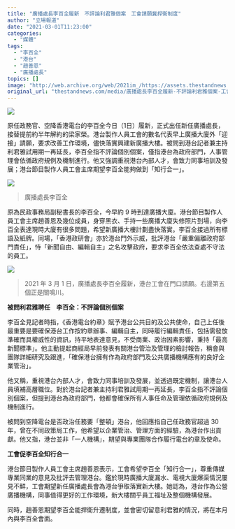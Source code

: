 ```yaml
---
title: "廣播處長李百全履新　不評論利君雅個案　工會請願冀捍衛制度"
author: "立場報道"
date: "2021-03-01T11:23:00"
categories:
  - "媒體"
tags:
  - "李百全"
  - "港台"
  - "趙善恩"
  - "廣播處長"
topics: []
image: "http://web.archive.org/web/2021im_/https://assets.thestandnews.com/media/photos/lee-02_Z4O49_aAilJsL.png"
original_url: "thestandnews.com/media/廣播處長李百全履新-不評論利君雅個案-工會請願冀捍衛制度"
---
```

![](http://web.archive.org/web/2021im_/https://assets.thestandnews.com/media/photos/lee-02_Z4O49_aAilJsL.png)

原任政務官、空降香港電台的李百全今日（1日）履新，正式出任新任廣播處長，接替提前約半年解約的梁家榮。港台製作人員工會的數名代表早上廣播大廈外「迎接」請願，要求改善工作環境，儘快落實興建新廣播大樓。被問到港台記者兼主持利君雅試用期一再延長，李百全指不評論個別個案，僅指港台為政府部門，人事管理會依循政府規例及機制進行。他又強調重視港台內部人才，會致力同事培訓及發展；港台節目製作人員工會主席期望李百全能夠做到「知行合一」。

![](http://web.archive.org/web/2021im_/https://assets.thestandnews.com/media/photos/154617583_10165158169750221_3643448333906923020_o_K2aJV_icLJvxm.jpg)
> 廣播處長李百全

原為民政事務局副秘書長的李百全，今早約 9 時到達廣播大廈。港台節目製作人員工會主席趙善恩及幾位成員，身穿黑衣、手持一些廣播大廈失修照片到場，向李百全表達現時大廈有很多問題，希望新廣播大樓計劃盡快落實。李百全接過所有標語及紙牌。同場，「香港政研會」亦於港台門外示威，批評港台「嚴重偏離政府部門責任」，恃「新聞自由、編輯自主」之名攻擊政府，要求李百全依法查處不守法的員工。

![](http://web.archive.org/web/2021im_/https://assets.thestandnews.com/media/photos/154620496_10165158169340221_4182985210860458678_o_mYncK_6HceivI.jpg)
> 2021 年 3 月 1 日，廣播處長李百全履新，港台工會在門口請願。右邊第五個正是關鳴川。

**被問利君雅聘任　李百全：不評論個別個案**

李百全見記者時指，《香港電台約章》賦予港台公共目的及公共使命，自己上任後最重要是要確保港台工作按約章辦事、編輯自主，同時履行編輯責任，包括需發放準確而具權威性的資訊，持平地表達意見，不受商業、政治因素影響，秉持「最高新聞標準」。他主動提起商經局早前發表有關港台管治及管理的檢討報告，稱會與團隊詳細研究及跟進，「確保港台擁有作為政府部門及公共廣播機構應有的良好企業管治」。

他又稱，重視港台內部人才，會致力同事培訓及發展，並透過既定機制，讓港台人員填補高層職位。對於港台記者兼主持利君雅試用期一再延長，李百全指不評論個別個案，但提到港台為政府部門，他都會確保所有人事任命及管理依循政府規例及機制進行。

被問到空降電台是否政治任務要「整頓」港台，他回應指自己任政務官超過 30 年，曾在不同政策局工作，他希望以企業管治、管理方面的經驗，為港台作出貢獻。他又指，港台並非「一人機構」，期望與專業團隊合作履行電台約章及使命。

**工會促李百全知行合一**

港台節目製作人員工會主席趙善恩表示，工會希望李百全「知行合一」，尊重傳媒專業同業的意見及批評去管理港台。鑑於現時廣播大廈漏水、電視大廈爆渠情況屢見不鮮，工會期望新任廣播處長會為港台爭取落實新大樓。她認為，港台作為公營廣播機構，同事值得更好的工作環境，新大樓關乎員工福址及整個機構發展。

同時，趙善恩期望李百全能捍衛升遷制度，並會密切留意利君雅的情況，將在本月內與李百全會面。